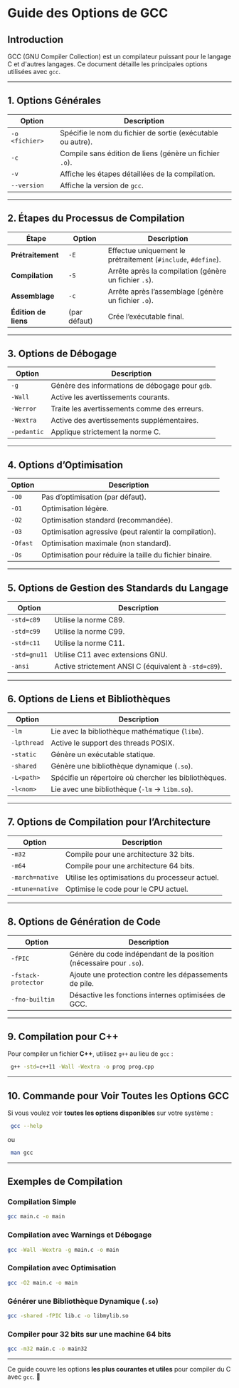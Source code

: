 # Guide des Options de GCC

## Introduction
GCC (GNU Compiler Collection) est un compilateur puissant pour le langage C et d'autres langages. Ce document détaille les principales options utilisées avec `gcc`.

---

## 1. Options Générales
| Option | Description |
|--------|------------|
| `-o <fichier>` | Spécifie le nom du fichier de sortie (exécutable ou autre). |
| `-c` | Compile sans édition de liens (génère un fichier `.o`). |
| `-v` | Affiche les étapes détaillées de la compilation. |
| `--version` | Affiche la version de `gcc`. |

---

## 2. Étapes du Processus de Compilation
| Étape | Option | Description |
|-------|--------|------------|
| **Prétraitement** | `-E` | Effectue uniquement le prétraitement (`#include`, `#define`). |
| **Compilation** | `-S` | Arrête après la compilation (génère un fichier `.s`). |
| **Assemblage** | `-c` | Arrête après l’assemblage (génère un fichier `.o`). |
| **Édition de liens** | (par défaut) | Crée l’exécutable final. |

---

## 3. Options de Débogage
| Option | Description |
|--------|------------|
| `-g` | Génère des informations de débogage pour `gdb`. |
| `-Wall` | Active les avertissements courants. |
| `-Werror` | Traite les avertissements comme des erreurs. |
| `-Wextra` | Active des avertissements supplémentaires. |
| `-pedantic` | Applique strictement la norme C. |

---

## 4. Options d’Optimisation
| Option | Description |
|--------|------------|
| `-O0` | Pas d’optimisation (par défaut). |
| `-O1` | Optimisation légère. |
| `-O2` | Optimisation standard (recommandée). |
| `-O3` | Optimisation agressive (peut ralentir la compilation). |
| `-Ofast` | Optimisation maximale (non standard). |
| `-Os` | Optimisation pour réduire la taille du fichier binaire. |

---

## 5. Options de Gestion des Standards du Langage
| Option | Description |
|--------|------------|
| `-std=c89` | Utilise la norme C89. |
| `-std=c99` | Utilise la norme C99. |
| `-std=c11` | Utilise la norme C11. |
| `-std=gnu11` | Utilise C11 avec extensions GNU. |
| `-ansi` | Active strictement ANSI C (équivalent à `-std=c89`). |

---

## 6. Options de Liens et Bibliothèques
| Option | Description |
|--------|------------|
| `-lm` | Lie avec la bibliothèque mathématique (`libm`). |
| `-lpthread` | Active le support des threads POSIX. |
| `-static` | Génère un exécutable statique. |
| `-shared` | Génère une bibliothèque dynamique (`.so`). |
| `-L<path>` | Spécifie un répertoire où chercher les bibliothèques. |
| `-l<nom>` | Lie avec une bibliothèque (`-lm` → `libm.so`). |

---

## 7. Options de Compilation pour l’Architecture
| Option | Description |
|--------|------------|
| `-m32` | Compile pour une architecture 32 bits. |
| `-m64` | Compile pour une architecture 64 bits. |
| `-march=native` | Utilise les optimisations du processeur actuel. |
| `-mtune=native` | Optimise le code pour le CPU actuel. |

---

## 8. Options de Génération de Code
| Option | Description |
|--------|------------|
| `-fPIC` | Génère du code indépendant de la position (nécessaire pour `.so`). |
| `-fstack-protector` | Ajoute une protection contre les dépassements de pile. |
| `-fno-builtin` | Désactive les fonctions internes optimisées de GCC. |

---

## 9. Compilation pour C++
Pour compiler un fichier **C++**, utilisez `g++` au lieu de `gcc` :
```bash
 g++ -std=c++11 -Wall -Wextra -o prog prog.cpp
```

---

## 10. Commande pour Voir Toutes les Options GCC
Si vous voulez voir **toutes les options disponibles** sur votre système :
```bash
 gcc --help
```
ou
```bash
 man gcc
```

---

## Exemples de Compilation
### Compilation Simple
```bash
gcc main.c -o main
```

### Compilation avec Warnings et Débogage
```bash
gcc -Wall -Wextra -g main.c -o main
```

### Compilation avec Optimisation
```bash
gcc -O2 main.c -o main
```

### Générer une Bibliothèque Dynamique (`.so`)
```bash
gcc -shared -fPIC lib.c -o libmylib.so
```

### Compiler pour 32 bits sur une machine 64 bits
```bash
gcc -m32 main.c -o main32
```

---

Ce guide couvre les options **les plus courantes et utiles** pour compiler du C avec `gcc`. 🚀

